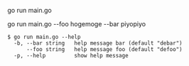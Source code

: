 go run main.go

go run main.go --foo hogemoge --bar piyopiyo

```shell
$ go run main.go --help
  -b, --bar string   help message bar (default "debar")
      --foo string   help message foo (default "defoo")
  -p, --help         show help message
```
